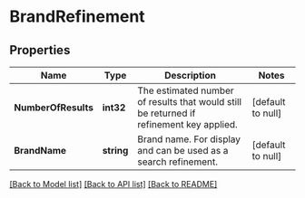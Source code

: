 # BrandRefinement

## Properties
Name | Type | Description | Notes
------------ | ------------- | ------------- | -------------
**NumberOfResults** | **int32** | The estimated number of results that would still be returned if refinement key applied. | [default to null]
**BrandName** | **string** | Brand name. For display and can be used as a search refinement. | [default to null]

[[Back to Model list]](../README.md#documentation-for-models) [[Back to API list]](../README.md#documentation-for-api-endpoints) [[Back to README]](../README.md)

